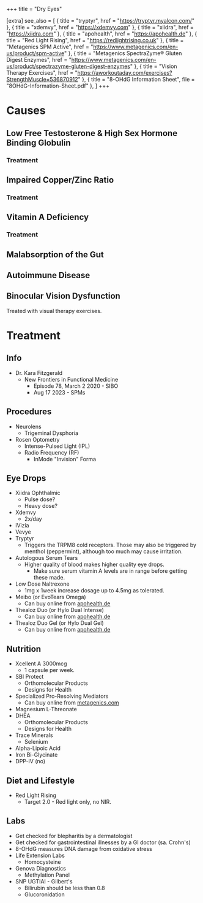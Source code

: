 +++
title = "Dry Eyes"

[extra]
see_also = [
    { title = "tryptyr", href = "https://tryptyr.myalcon.com/" },
    { title = "xdemvy", href = "https://xdemvy.com" },
    { title = "xiidra", href = "https://xiidra.com" },
    { title = "apohealth", href = "https://apohealth.de" },
    { title = "Red Light Rising", href = "https://redlightrising.co.uk" },
    { title = "Metagenics SPM Active", href = "https://www.metagenics.com/en-us/product/spm-active" },
    { title = "Metagenics SpectraZyme® Gluten Digest Enzymes", href = "https://www.metagenics.com/en-us/product/spectrazyme-gluten-digest-enzymes" },
    { title = "Vision Therapy Exercises", href = "https://aworkoutaday.com/exercises?StrengthMuscle=536870912" },
    { title = "8-OHdG Information Sheet", file = "8OHdG-Information-Sheet.pdf" },
]
+++

# Causes

## Low Free Testosterone & High Sex Hormone Binding Globulin

### Treatment


## Impaired Copper/Zinc Ratio

### Treatment


## Vitamin A Deficiency

### Treatment

## Malabsorption of the Gut

## Autoimmune Disease

## Binocular Vision Dysfunction

Treated with visual therapy exercises.

# Treatment

## Info
- Dr. Kara Fitzgerald
    - New Frontiers in Functional Medicine
        - Episode 78, March 2 2020 - SIBO
        - Aug 17 2023 - SPMs

## Procedures
- Neurolens
    - Trigeminal Dysphoria
- Rosen Optometry
    - Intense-Pulsed Light (IPL)
    - Radio Frequency (RF)
        - InMode "Invision" Forma

## Eye Drops
- Xiidra Ophthalmic 
    - Pulse dose?
    - Heavy dose?
- Xdemvy
    - 2x/day
- iVizia
- Vevye
- Tryptyr
    - Triggers the TRPM8 cold receptors. Those may also be triggered by menthol (peppermint), although too much may cause irritation.
- Autologous Serum Tears
    - Higher quality of blood makes higher quality eye drops. 
        - Make sure serum vitamin A levels are in range before getting these made.
- Low Dose Naltrexone
    - 1mg x 1week increase dosage up to 4.5mg as tolerated.
- Meibo (or EvoTears Omega)
    - Can buy online from [apohealth.de](https://apohealth.de)
- Thealoz Duo (or Hylo Dual Intense)
    - Can buy online from [apohealth.de](https://apohealth.de)
- Thealoz Duo Gel (or Hylo Dual Gel)
    - Can buy online from [apohealth.de](https://apohealth.de)

## Nutrition
- Xcellent A 3000mcg
    - 1 capsule per week.
- SBI Protect
    - Orthomolecular Products
    - Designs for Health
- Specialized Pro-Resolving Mediators
    - Can buy online from [metagenics.com](https://metagenics.com)
- Magnesium L-Threonate
- DHEA
    - Orthomolecular Products
    - Designs for Health
- Trace Minerals
    - Selenium
- Alpha-Lipoic Acid
- Iron Bi-Glycinate
- DPP-IV (no)

## Diet and Lifestyle
- Red Light Rising
    - Target 2.0 - Red light only, no NIR.

## Labs
- Get checked for blepharitis by a dermatologist 
- Get checked for gastrointestinal illnesses by a GI doctor (sa. Crohn's)
- 8-OHdG measures DNA damage from oxidative stress
- Life Extension Labs
    - Homocysteine
- Genova Diagnostics
    - Methylation Panel
- SNP UGTIAI - Gilbert's 
    - Bilirubin should be less than 0.8
    - Glucoronidation 